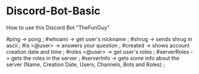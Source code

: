 # Discord-Bot-Basic
How to use this Discord Bot "TheFunGuy"

#ping -> pong ;
#whoami -> get user's nickname ;
#shrug -> sends shrug in ascii ;
#is <@user> <message> -> answers your question ;
#created -> shows account creation date and time ;
#roles <@user> -> get user's roles ;
#serverRoles -> gets the roles in the server ;
#serverInfo -> gets some info about the server (Name, Creation Date, Users, Channels, Bots and Roles) ;
